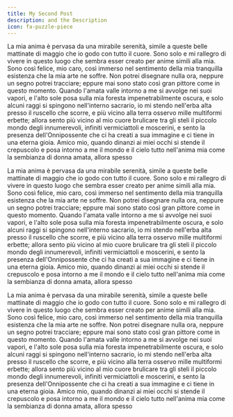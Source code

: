 ```yaml
---
title: My Second Post
description: and the Description
icon: fa-puzzle-piece
---
```


La mia anima è pervasa da una mirabile serenità, simile a queste belle
mattinate di maggio che io godo con tutto il cuore. Sono solo e mi rallegro di
vivere in questo luogo che sembra esser creato per anime simili alla mia. Sono
così felice, mio caro, così immerso nel sentimento della mia tranquilla
esistenza che la mia arte ne soffre. Non potrei disegnare nulla ora, neppure un
segno potrei tracciare; eppure mai sono stato così gran pittore come in questo
momento. Quando l'amata valle intorno a me si avvolge nei suoi vapori, e l'alto
sole posa sulla mia foresta impenetrabilmente oscura, e solo alcuni raggi si
spingono nell'interno sacrario, io mi stendo nell'erba alta presso il ruscello
che scorre, e più vicino alla terra osservo mille multiformi erbette; allora
sento più vicino al mio cuore brulicare tra gli steli il piccolo mondo degli
innumerevoli, infiniti vermiciattoli e moscerini, e sento la presenza
dell'Onnipossente che ci ha creati a sua immagine e ci tiene in una eterna
gioia. Amico mio, quando dinanzi ai miei occhi si stende il crepuscolo e posa
intorno a me il mondo e il cielo tutto nell'anima mia come la sembianza di
donna amata, allora spesso

La mia anima è pervasa da una mirabile serenità, simile a queste belle
mattinate di maggio che io godo con tutto il cuore. Sono solo e mi rallegro di
vivere in questo luogo che sembra esser creato per anime simili alla mia. Sono
così felice, mio caro, così immerso nel sentimento della mia tranquilla
esistenza che la mia arte ne soffre. Non potrei disegnare nulla ora, neppure un
segno potrei tracciare; eppure mai sono stato così gran pittore come in questo
momento. Quando l'amata valle intorno a me si avvolge nei suoi vapori, e l'alto
sole posa sulla mia foresta impenetrabilmente oscura, e solo alcuni raggi si
spingono nell'interno sacrario, io mi stendo nell'erba alta presso il ruscello
che scorre, e più vicino alla terra osservo mille multiformi erbette; allora
sento più vicino al mio cuore brulicare tra gli steli il piccolo mondo degli
innumerevoli, infiniti vermiciattoli e moscerini, e sento la presenza
dell'Onnipossente che ci ha creati a sua immagine e ci tiene in una eterna
gioia. Amico mio, quando dinanzi ai miei occhi si stende il crepuscolo e posa
intorno a me il mondo e il cielo tutto nell'anima mia come la sembianza di
donna amata, allora spesso

La mia anima è pervasa da una mirabile serenità, simile a queste belle
mattinate di maggio che io godo con tutto il cuore. Sono solo e mi rallegro di
vivere in questo luogo che sembra esser creato per anime simili alla mia. Sono
così felice, mio caro, così immerso nel sentimento della mia tranquilla
esistenza che la mia arte ne soffre. Non potrei disegnare nulla ora, neppure un
segno potrei tracciare; eppure mai sono stato così gran pittore come in questo
momento. Quando l'amata valle intorno a me si avvolge nei suoi vapori, e l'alto
sole posa sulla mia foresta impenetrabilmente oscura, e solo alcuni raggi si
spingono nell'interno sacrario, io mi stendo nell'erba alta presso il ruscello
che scorre, e più vicino alla terra osservo mille multiformi erbette; allora
sento più vicino al mio cuore brulicare tra gli steli il piccolo mondo degli
innumerevoli, infiniti vermiciattoli e moscerini, e sento la presenza
dell'Onnipossente che ci ha creati a sua immagine e ci tiene in una eterna
gioia. Amico mio, quando dinanzi ai miei occhi si stende il crepuscolo e posa
intorno a me il mondo e il cielo tutto nell'anima mia come la sembianza di
donna amata, allora spesso
